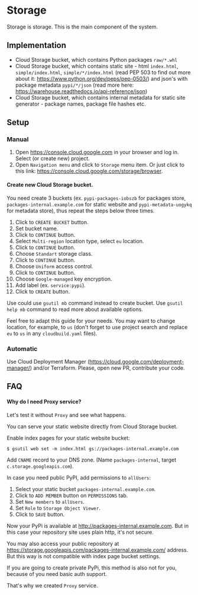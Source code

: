 Storage
=======

Storage is storage. This is the main component of the system.

Implementation
--------------

- Cloud Storage bucket, which contains Python packages `raw/*.whl`
- Cloud Storage bucket, which contains static site - html `index.html`, `simple/index.html`, `simple/*/index.html` (read PEP 503 to find out more about it: https://www.python.org/dev/peps/pep-0503/) and json's with package metadata `pypi/*/json` (read more here: https://warehouse.readthedocs.io/api-reference/json)
- Cloud Storage bucket, which contains internal metadata for static site generator - package names, package file hashes etc.

Setup
-----

### Manual

1. Open https://console.cloud.google.com in your browser and log in. Select (or create new) project.
2. Open `Navigation menu` and click to `Storage` menu item. Or just click to this link: https://console.cloud.google.com/storage/browser.

#### Create new Cloud Storage bucket.

You need create 3 buckets (ex. `pypi-packages-iobszb` for packages store, `packages-internal.example.com` for static website and `pypi-metadata-uogykq` for metadata store), thus repeat the steps below three times.

1. Click to `CREATE BUCKET` button.
2. Set bucket name.
3. Click to `CONTINUE` button.
4. Select `Multi-region` location type, select `eu` location.
5. Click to `CONTINUE` button.
6. Choose `Standart` storage class.
7. Click to `CONTINUE` button.
8. Choose `Uniform` access control.
9. Click to `CONTINUE` button.
10. Choose `Google-managed` key encryption.
11. Add label (ex. `service:pypi`).
12. Click to `CREATE` button.

Use could use `gsutil mb` command instead to create bucket. Use `gsutil help mb` command to read more about available options.

Feel free to adapt this guide for your needs. You may want to change location, for example, to `us` (don't forget to use project search and replace `eu` to `us` in any `cloudbuild.yaml` files).  

### Automatic

Use Cloud Deployment Manager (https://cloud.google.com/deployment-manager/) and/or Terraform. Please, open new PR, contribute your code.

FAQ
---

#### Why do I need Proxy service?

Let's test it without `Proxy` and see what happens.

You can serve your static website directly from Cloud Storage bucket.

Enable index pages for your static website bucket:

`$ gsutil web set -m index.html gs://packages-internal.example.com`

Add `CNAME` record to your DNS zone. (Name `packages-internal`, target `c.storage.googleapis.com`).

In case you need public PyPI, add permissions to `allUsers`:

1. Select your static bucket `packages-internal.example.com`.
2. Click to `ADD MEMBER` button on `PERMISSIONS` tab. 
3. Set `New members` to `allUsers`.
4. Set `Role` to `Storage Object Viewer`.
5. Click to `SAVE` button. 

Now your PyPi is available at http://packages-internal.example.com. 
But in this case your repository site uses plain http, it's not secure.

You may also access your public repository at https://storage.googleapis.com/packages-internal.example.com/ address. 
But this way is not compatible with index page bucket settings.

If you are going to create private PyPi, this method is also not for you, because of you need basic auth support.

That's why we created `Proxy` service.
